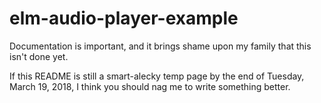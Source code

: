# elm-audio-player-example
Documentation is important, and it brings shame upon my family that this isn't done yet.

If this README is still a smart-alecky temp page by the end of Tuesday, March 19, 2018, I think you should nag me to write something better.